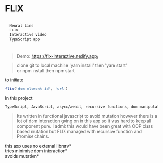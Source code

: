 # FLIX

```sh

  Neural Line
  FLIX
  Interactive video
  TypeScript app

```

#

> Demo: https://flix-interactive.netlify.app/

> clone git to local machine 'yarn install' then 'yarn start' <br>
> or npm install then npm start

to initiate

```js
flix('dom element id', 'url')
```

In this project

```sh
TypeScript, JavaScript, async/await, recursive functions, dom manipulation, svg and css animation, pixel perfect ui design, css sass and also unit testing
```

> Its written in functional javascript to avoid mutation however there is a lot of dom interaction going on in this app so it was hard to keep all component pure. I admit this would have been great with OOP class based mutation but FLIX managed with recursive function and Promise chains.

this app uses no external library\* <br>
tries minimise dom interaction\*<br>
avoids mutation\*<br>
